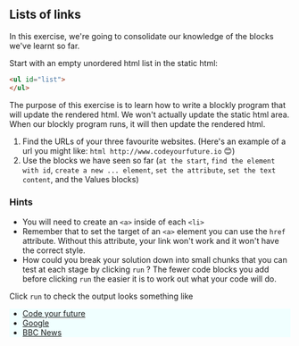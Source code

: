 ## Lists of links

In this exercise, we're going to consolidate our knowledge of the blocks we've learnt so far.


Start with an empty unordered html list in the static html:

```html
<ul id="list">
</ul>
```

The purpose of this exercise is to learn how to write a blockly program that will update the rendered html. We won't actually update the static html area. When our blockly program runs, it will then update the rendered html.


1. Find the URLs of your three favourite websites. (Here's an example of a url you might like: ```html http://www.codeyourfuture.io``` 😊)
2. Use the blocks we have seen so far (`at the start`, `find the element with id`, `create a new ... element`, `set the attribute`, `set the text content`, and the Values blocks)


### Hints

- You will need to create an <code>&lt;a&gt;</code> inside of each <code>&lt;li&gt;</code></li>
- Remember that to set the target of an `<a>` element you can use the `href` attribute. Without this attribute, your link won't work and it won't have the correct style.
- How could you break your solution down into small chunks that you can test at each stage by clicking `run` ? The fewer code blocks you add before clicking `run` the easier it is to work out what your code will do. 

<span class="test-checkbox"></span>Click `run` to check the output looks something like

<ul style="background-color: azure;">
  <li><a href="http://www.codeyourfuture.io">Code your future</a></li> 
  <li><a href="http://www.google.com">Google</a></li>
  <li><a href="http://news.bbc.co.uk">BBC News</a></li>
</ul>


